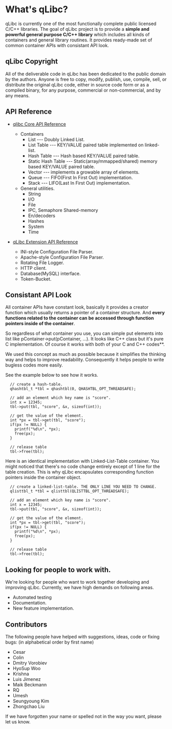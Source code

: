 What's qLibc?
=============

qLibc is currently one of the most functionally complete public licensed C/C++ libraries. The goal of qLibc project is to provide a **simple and powerful general purpose C/C++ library** which includes all kinds of containers and general library routines. It provides ready-made set of common container APIs with consistant API look.

## qLibc Copyright

All of the deliverable code in qLibc has been dedicated to the public domain by the authors. Anyone is free to copy, modify, publish, use, compile, sell, or distribute the original qLibc code, either in source code form or as a compiled binary, for any purpose, commercial or non-commercial, and by any means. 

## API Reference

* [qlibc Core API Reference](http://wolkykim.github.io/qlibc/doc/html/files.html)
  * Containers
    * List --- Doubly Linked List.
    * List Table --- KEY/VALUE paired table implemented on linked-list.
    * Hash Table --- Hash based KEY/VALUE paired table.
    * Static Hash Table --- Static(array/mmapped/shared) memory based KEY/VALUE paired table.
    * Vector --- implements a growable array of elements.
    * Queue --- FIFO(First In First Out) implementation.
    * Stack --- LIFO(Last In First Out) implementation.
  * General utilities.
    * String
    * I/O
    * File
    * IPC, Semaphore Shared-memory
    * En/decoders
    * Hashes
    * System
    * Time

* [qLibc Extension API Reference](http://wolkykim.github.io/qlibc/doc/html/files.html)
  * INI-style Configuration File Parser.
  * Apache-style Configuration File Parser.
  * Rotating File Logger.
  * HTTP client.
  * Database(MySQL) interface.
  * Token-Bucket.

## Consistant API Look

All container APIs have constant look, basically it provides a creator function which usually returns a pointer of a container structure. And **every functions related to the container can be accessed through function pointers inside of the container**.

So regardless of what container you use, you can simple put elements into list like pContainer->put(pContainer, ...). It looks like C++ class but it's pure C implementation. Of course it works with both of your C and C++ codes**.

We used this concept as much as possible because it simplifies the thinking way and helps to improve readability. Consequently it helps people to write bugless codes more easily.
 
See the example below to see how it works.

```
  // create a hash-table.
  qhashtbl_t *tbl = qhashtbl(0, QHASHTBL_OPT_THREADSAFE);
  
  // add an element which key name is "score".
  int x = 12345;
  tbl->put(tbl, "score", &x, sizeof(int));
  
  // get the value of the element.
  int *px = tbl->get(tbl, "score");
  if(px != NULL) {
    printf("%d\n", *px);
    free(px);
  }
  
  // release table
  tbl->free(tbl);
```

Here is an identical implementation with Linked-List-Table container.
You might noticed that there's no code change entirely except of 1 line for the table creation.
This is why qLibc encapsulates corresponding function pointers inside the container object.

```
  // create a linked-list-table. THE ONLY LINE YOU NEED TO CHANGE.
  qlisttbl_t *tbl = qlisttbl(QLISTTBL_OPT_THREADSAFE);
  
  // add an element which key name is "score".
  int x = 12345;
  tbl->put(tbl, "score", &x, sizeof(int));
  
  // get the value of the element.
  int *px = tbl->get(tbl, "score");
  if(px != NULL) {
    printf("%d\n", *px);             
    free(px);
  }
  
  // release table
  tbl->free(tbl);
```

## Looking for people to work with.

We're looking for people who want to work together developing and improving qLibc.
Currently, we have high demands on following areas.

* Automated testing
* Documentation.
* New feature implementation.

## Contributors

The following people have helped with suggestions, ideas, code or fixing bugs:
(in alphabetical order by first name)

* Cesar
* Colin
* Dmitry Vorobiev
* HyoSup Woo
* Krishna
* Luis Jimenez
* Maik Beckmann
* RQ
* Umesh
* Seungyoung Kim
* Zhongchao Liu

If we have forgotten your name or spelled not in the way you want, please let us know.
